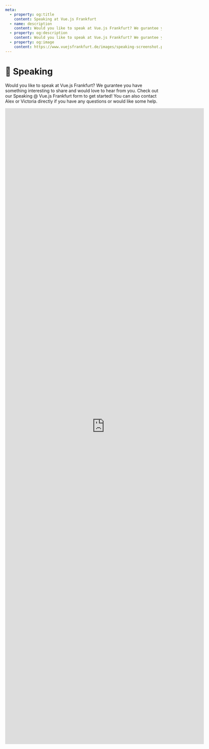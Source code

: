 ```yaml
---
meta:
  - property: og:title
    content: Speaking at Vue.js Frankfurt
  - name: description
    content: Would you like to speak at Vue.js Frankfurt? We gurantee you have something interesting to share and would love to hear from you. Check out our Speaking @ Vue.js Frankfurt form to get started!
  - property: og:description
    content: Would you like to speak at Vue.js Frankfurt? We gurantee you have something interesting to share and would love to hear from you. Check out our Speaking @ Vue.js Frankfurt form to get started!
  - property: og:image
    content: https://www.vuejsfrankfurt.de/images/speaking-screenshot.png
---
```


# :microphone: Speaking

Would you like to speak at Vue.js Frankfurt? We gurantee you have something interesting to share and would love to hear from you. Check out our Speaking @ Vue.js Frankfurt form to get started! You can also contact Alex or Victoria directly if you have any questions or would like some help.

<div class="form">
<iframe src="https://docs.google.com/forms/d/e/1FAIpQLSfx99PhOzCbxRz275pUqBu_vZpz8NkN501jp5sAng3bbLab3Q/viewform?embedded=true" width="640" height="2043" frameborder="0" marginheight="0" marginwidth="0">Loading...</iframe>
</div>
